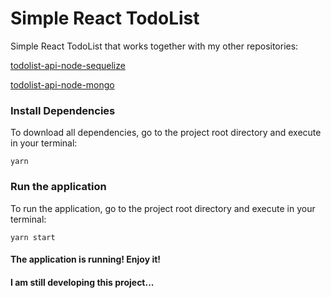 # Simple React TodoList
Simple React TodoList that works together with my other repositories:  

[todolist-api-node-sequelize](https://github.com/PedroRorato/todolist-api-node-sequelize)

[todolist-api-node-mongo](https://github.com/PedroRorato/todolist-api-node-mongo)


### Install Dependencies 
To download all dependencies, go to the project root directory and execute in your terminal:

    yarn


### Run the application
To run the application, go to the project root directory and execute in your terminal:

    yarn start

#### The application is running! Enjoy it!

#### I am still developing this project...